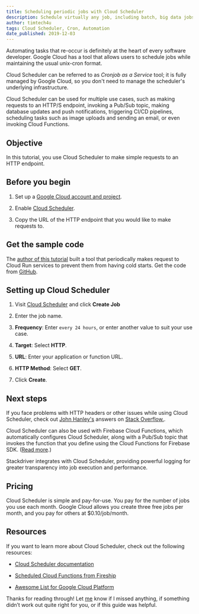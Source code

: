 ```yaml
---
title: Scheduling periodic jobs with Cloud Scheduler
description: Schedule virtually any job, including batch, big data jobs, cloud infrastructure operations, and more with Cloud Scheduler.
author: timtech4u
tags: Cloud Scheduler, Cron, Automation
date_published: 2019-12-03
---
```


Automating tasks that re-occur is definitely at the heart of every software developer. Google Cloud has a tool that allows 
users to schedule jobs while maintaining the usual unix-cron format.  

Cloud Scheduler can be referred to as *Cronjob as a Service* tool; it is fully managed by Google Cloud, so you don't need to 
manage the scheduler's underlying infrastructure.

Cloud Scheduler can be used for multiple use cases, such as making requests to an HTTP/S endpoint, invoking a Pub/Sub topic, 
making database updates and push notifications, triggering CI/CD pipelines, scheduling tasks such as image uploads and 
sending an email, or even invoking Cloud Functions.

## Objective

In this tutorial, you use Cloud Scheduler to make simple requests to an HTTP endpoint.  

## Before you begin

1. Set up a [Google Cloud account and project](https://cloud.google.com/gcp/getting-started/).

1. Enable [Cloud Scheduler](https://console.cloud.google.com/cloudscheduler).

1. Copy the URL of the HTTP endpoint that you would like to make requests to.

## Get the sample code

The [author of this tutorial](https://github.com/Timtech4u) built a tool that periodically makes request to Cloud Run
services to prevent them from having cold starts. Get the code from [GitHub](https://github.com/Timtech4u/cloudrun_warmer).

## Setting up Cloud Scheduler 

1.  Visit [Cloud Scheduler](https://console.cloud.google.com/cloudscheduler) and click **Create Job**

1.  Enter the job name.

1.  **Frequency**: Enter `every 24 hours`, or enter another value to suit your use case.

1.  **Target**: Select **HTTP**.

1.  **URL**: Enter your application or function URL.

1.  **HTTP Method**: Select **GET**.

1.  Click **Create**.

## Next steps

If you face problems with HTTP headers or other issues while using Cloud Scheduler, check out
[John Hanley's](https://twitter.com/NeoPrimeAws) answers on
[Stack Overflow.](https://stackoverflow.com/search?q=user:8016720+[google-cloud-scheduler). 

Cloud Scheduler can also be used with Firebase Cloud Functions, which automatically configures Cloud Scheduler, along with a
Pub/Sub topic that invokes the function that you define using the Cloud Functions for Firebase SDK.
([Read more](https://firebase.google.com/docs/functions/schedule-functions).)

Stackdriver integrates with Cloud Scheduler, providing powerful logging for greater transparency into job execution and
performance.

## Pricing

Cloud Scheduler is simple and pay-for-use. You pay for the number of jobs you use each month. Google Cloud allows you create
three free jobs per month, and you pay for others at $0.10/job/month.

## Resources

If you want to learn more about Cloud Scheduler, check out the following resources:

- [Cloud Scheduler documentation](https://cloud.google.com/scheduler/docs/quickstart) 

- [Scheduled Cloud Functions from Fireship](https://fireship.io/lessons/cloud-functions-scheduled-time-trigger/)

- [Awesome List for Google Cloud Platform](https://github.com/GoogleCloudPlatform/awesome-google-cloud)

Thanks for reading through! Let [me](https://twitter.com/timtech4u) know if I missed anything, if something didn’t work out 
quite right for you, or if this guide was helpful.

